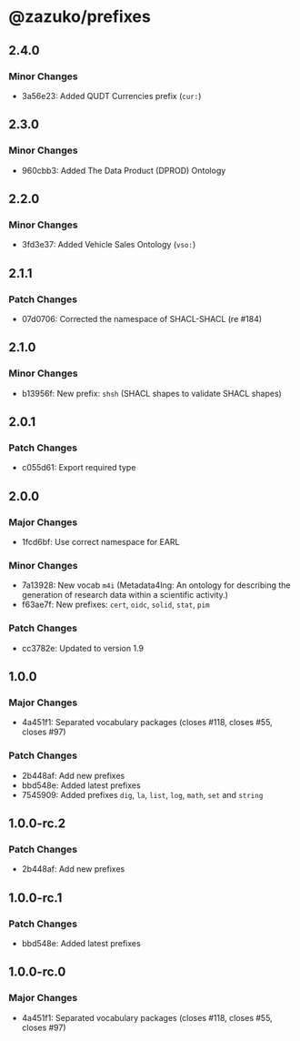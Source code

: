 # @zazuko/prefixes

## 2.4.0

### Minor Changes

- 3a56e23: Added QUDT Currencies prefix (`cur:`)

## 2.3.0

### Minor Changes

- 960cbb3: Added The Data Product (DPROD) Ontology

## 2.2.0

### Minor Changes

- 3fd3e37: Added Vehicle Sales Ontology (`vso:`)

## 2.1.1

### Patch Changes

- 07d0706: Corrected the namespace of SHACL-SHACL (re #184)

## 2.1.0

### Minor Changes

- b13956f: New prefix: `shsh` (SHACL shapes to validate SHACL shapes)

## 2.0.1

### Patch Changes

- c055d61: Export required type

## 2.0.0

### Major Changes

- 1fcd6bf: Use correct namespace for EARL

### Minor Changes

- 7a13928: New vocab `m4i` (Metadata4Ing: An ontology for describing the generation of research data within a scientific activity.)
- f63ae7f: New prefixes: `cert`, `oidc`, `solid`, `stat`, `pim`

### Patch Changes

- cc3782e: Updated to version 1.9

## 1.0.0

### Major Changes

- 4a451f1: Separated vocabulary packages (closes #118, closes #55, closes #97)

### Patch Changes

- 2b448af: Add new prefixes
- bbd548e: Added latest prefixes
- 7545909: Added prefixes `dig`, `la`, `list`, `log`, `math`, `set` and `string`

## 1.0.0-rc.2

### Patch Changes

- 2b448af: Add new prefixes

## 1.0.0-rc.1

### Patch Changes

- bbd548e: Added latest prefixes

## 1.0.0-rc.0

### Major Changes

- 4a451f1: Separated vocabulary packages (closes #118, closes #55, closes #97)
